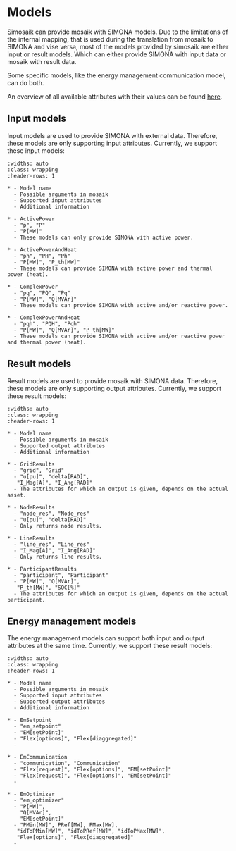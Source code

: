 # Models

Simosaik can provide mosaik with SIMONA models. Due to the limitations of the internal mapping, that is used during the
translation from mosaik to SIMONA and vise versa, most of the models provided by simosaik are either input or result models.
Which can either provide SIMONA with input data or mosaik with result data.

Some specific models, like the energy management communication model, can do both.

An overview of all available attributes with their values can be found [here](/attributes).

## Input models

Input models are used to provide SIMONA with external data. Therefore, these models are only supporting input attributes.
Currently, we support these input models:

```{list-table}
:widths: auto
:class: wrapping
:header-rows: 1

* - Model name
  - Possible arguments in mosaik
  - Supported input attributes
  - Additional information

* - ActivePower
  - "p", "P"
  - "P[MW]"
  - These models can only provide SIMONA with active power.

* - ActivePowerAndHeat
  - "ph", "PH", "Ph"
  - "P[MW]", "P_th[MW]"
  - These models can provide SIMONA with active power and thermal power (heat).

* - ComplexPower
  - "pq", "PQ", "Pq"
  - "P[MW]", "Q[MVAr]"
  - These models can provide SIMONA with active and/or reactive power.

* - ComplexPowerAndHeat
  - "pqh", "PQH", "Pqh"
  - "P[MW]", "Q[MVAr]", "P_th[MW]"
  - These models can provide SIMONA with active and/or reactive power and thermal power (heat).
```

## Result models

Result models are used to provide mosaik with SIMONA data. Therefore, these models are only supporting output attributes.
Currently, we support these result models:

```{list-table}
:widths: auto
:class: wrapping
:header-rows: 1

* - Model name
  - Possible arguments in mosaik
  - Supported output attributes
  - Additional information

* - GridResults
  - "grid", "Grid"
  - "u[pu]", "delta[RAD]",
   "I_Mag[A]", "I_Ang[RAD]"
  - The attributes for which an output is given, depends on the actual asset.

* - NodeResults
  - "node_res", "Node_res"
  - "u[pu]", "delta[RAD]"
  - Only returns node results.

* - LineResults
  - "line_res", "Line_res"
  - "I_Mag[A]", "I_Ang[RAD]"
  - Only returns line results.

* - ParticipantResults
  - "participant", "Participant"
  - "P[MW]", "Q[MVAr]",
   "P_th[MW]", "SOC[%]"
  - The attributes for which an output is given, depends on the actual participant.
```

## Energy management models

The energy management models can support both input and output attributes at the same time. Currently, we support these
result models:

```{list-table}
:widths: auto
:class: wrapping
:header-rows: 1

* - Model name
  - Possible arguments in mosaik
  - Supported input attributes
  - Supported output attributes
  - Additional information

* - EmSetpoint
  - "em_setpoint"
  - "EM[setPoint]"
  - "Flex[options]", "Flex[diaggregated]"
  -

* - EmCommunication
  - "communication", "Communication"
  - "Flex[request]", "Flex[options]", "EM[setPoint]"
  - "Flex[request]", "Flex[options]", "EM[setPoint]"
  -
  
* - EmOptimizer
  - "em_optimizer"
  - "P[MW]",
    "Q[MVAr]",
    "EM[setPoint]"
  - "PMin[MW]", PRef[MW], PMax[MW],
   "idToPMin[MW]", "idToPRef[MW]", "idToPMax[MW]",
   "Flex[options]", "Flex[diaggregated]"
  -
```
